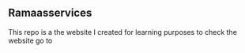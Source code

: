 ## Ramaasservices

This repo is a the website I created for learning purposes to check the website go to 

